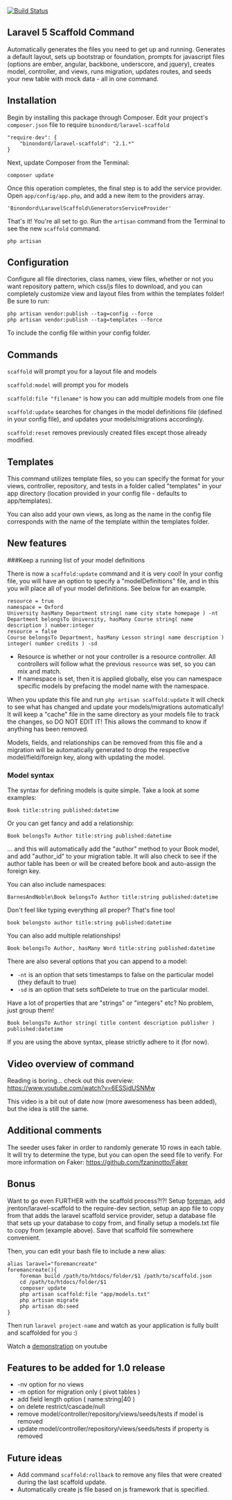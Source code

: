 [![Build Status](https://img.shields.io/travis/binondord/laravel-scaffold/master.svg?style=flat-square)](https://travis-ci.org/binondord/laravel-scaffold)

## Laravel 5 Scaffold Command

Automatically generates the files you need to get up and running. Generates a default layout, sets up bootstrap or foundation, prompts for javascript files (options are ember, angular, backbone, underscore, and jquery), creates model, controller, and views, runs migration, updates routes, and seeds your new table with mock data - all in one command.

## Installation

Begin by installing this package through Composer. Edit your project's `composer.json` file to require `binondord/laravel-scaffold`

    "require-dev": {
		"binondord/laravel-scaffold": "2.1.*"
	}

Next, update Composer from the Terminal:

    composer update

Once this operation completes, the final step is to add the service provider. Open `app/config/app.php`, and add a new item to the providers array.

    'Binondord\LaravelScaffold\GeneratorsServiceProvider'

That's it! You're all set to go. Run the `artisan` command from the Terminal to see the new `scaffold` command.

    php artisan

## Configuration

Configure all file directories, class names, view files, whether or not you want repository pattern, which css/js files to download, and you can completely customize view and layout files from within the templates folder! Be sure to run:

```
php artisan vendor:publish --tag=config --force
php artisan vendor:publish --tag=templates --force
```

To include the config file within your config folder.

## Commands

`scaffold` will prompt you for a layout file and models

`scaffold:model` will prompt you for models

`scaffold:file "filename"` is how you can add multiple models from one file

`scaffold:update` searches for changes in the model definitions file (defined in your config file), and updates your models/migrations accordingly.

`scaffold:reset` removes previously created files except those already modified.

## Templates

This command utilizes template files, so you can specify the format for your views, controller, repository,
and tests in a folder called "templates" in your app directory (location provided in your config file -
defaults to app/templates).

You can also add your own views, as long as the name in the config file corresponds with the name
of the template within the templates folder.

## New features

###Keep a running list of your model definitions

There is now a `scaffold:update` command and it is very cool! In your config file, you will have an option
to specify a "modelDefinitions" file, and in this you will place all of your model definitions. See below
for an example.

    resource = true
    namespace = Oxford
    University hasMany Department string( name city state homepage ) -nt
    Department belongsTo University, hasMany Course string( name description ) number:integer
    resource = false
    Course belongsTo Department, hasMany Lesson string( name description ) integer( number credits ) -sd

 - Resource is whether or not your controller is a resource controller. All controllers will follow what the previous `resource` was set, so you can mix and match.
 - If namespace is set, then it is applied globally, else you can namespace specific models by prefacing the model name with the namespace.

When you update this file and run `php artisan scaffold:update` it will check to see what
has changed and update your models/migrations automatically! It will keep a "cache" file in the
same directory as your models file to track the changes, so DO NOT EDIT IT! This allows the command to
know if anything has been removed.

Models, fields, and relationships can be removed from this file and a migration will be automatically
generated to drop the respective model/field/foreign key, along with updating the model.

### Model syntax

The syntax for defining models is quite simple. Take a look at some examples:

`Book title:string published:datetime`

Or you can get fancy and add a relationship:

`Book belongsTo Author title:string published:datetime`

... and this will automatically add the "author" method to your Book model, and add "author_id" to your migration table. It will also check to see if the author table has been or will be created before book and auto-assign the foreign key.

You can also include namespaces:

`BarnesAndNoble\Book belongsTo Author title:string published:datetime`

Don't feel like typing everything all proper? That's fine too!

`book belongsto author title:string published:datetime`

You can also add multiple relationships!

`Book belongsTo Author, hasMany Word title:string published:datetime`

There are also several options that you can append to a model:

 - `-nt` is an option that sets timestamps to false on the particular model (they default to true)
 - `-sd` is an option that sets softDelete to true on the particular model.

Have a lot of properties that are "strings" or "integers" etc? No problem, just group them!

`Book belongsTo Author string( title content description publisher ) published:datetime`

If you are using the above syntax, please strictly adhere to it (for now).

## Video overview of command

Reading is boring... check out this overview: https://www.youtube.com/watch?v=6ESSjdUSNMw

This video is a bit out of date now (more awesomeness has been added), but the idea is still the same.

## Additional comments

The seeder uses faker in order to randomly generate 10 rows in each table. It will try to determine the type, but you can open the seed file to verify. For more information on Faker: https://github.com/fzaninotto/Faker

## Bonus

Want to go even FURTHER with the scaffold process?!?! Setup [foreman](https://github.com/Indatus/foreman), add jrenton/laravel-scaffold to the require-dev section, setup an app file to copy from that adds the laravel scaffold service provider, setup a database file that sets up your database to copy from, and finally setup a models.txt file to copy from (example above). Save that scaffold file somewhere convenient.

Then, you can edit your bash file to include a new alias:

    alias laravel="foremancreate"
    foremancreate(){
        foreman build /path/to/htdocs/folder/$1 /path/to/scaffold.json
        cd /path/to/htdocs/folder/$1
        composer update
        php artisan scaffold:file "app/models.txt"
        php artisan migrate
        php artisan db:seed
    }

Then run `laravel project-name` and watch as your application is fully built and scaffolded for you :)

Watch a [demonstration](http://youtu.be/e7otZWQSqrY) on youtube

## Features to be added for 1.0 release

- -nv option for no views
- -m option for migration only ( pivot tables )
- add field length option ( name:string|40 )
- on delete restrict/cascade/null
- remove model/controller/repository/views/seeds/tests if model is removed
- update model/controller/repository/views/seeds/tests if property is removed

## Future ideas

- Add command `scaffold:rollback` to remove any files that were created during the last scaffold update.
- Automatically create js file based on js framework that is specified.
